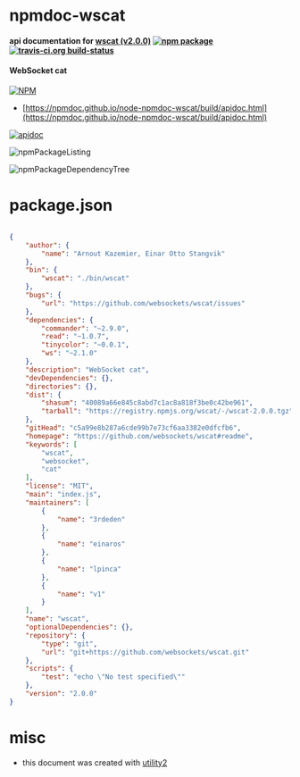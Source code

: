 # npmdoc-wscat

#### api documentation for  [wscat (v2.0.0)](https://github.com/websockets/wscat#readme)  [![npm package](https://img.shields.io/npm/v/npmdoc-wscat.svg?style=flat-square)](https://www.npmjs.org/package/npmdoc-wscat) [![travis-ci.org build-status](https://api.travis-ci.org/npmdoc/node-npmdoc-wscat.svg)](https://travis-ci.org/npmdoc/node-npmdoc-wscat)

#### WebSocket cat

[![NPM](https://nodei.co/npm/wscat.png?downloads=true&downloadRank=true&stars=true)](https://www.npmjs.com/package/wscat)

- [https://npmdoc.github.io/node-npmdoc-wscat/build/apidoc.html](https://npmdoc.github.io/node-npmdoc-wscat/build/apidoc.html)

[![apidoc](https://npmdoc.github.io/node-npmdoc-wscat/build/screenCapture.buildCi.browser.%252Ftmp%252Fbuild%252Fapidoc.html.png)](https://npmdoc.github.io/node-npmdoc-wscat/build/apidoc.html)

![npmPackageListing](https://npmdoc.github.io/node-npmdoc-wscat/build/screenCapture.npmPackageListing.svg)

![npmPackageDependencyTree](https://npmdoc.github.io/node-npmdoc-wscat/build/screenCapture.npmPackageDependencyTree.svg)



# package.json

```json

{
    "author": {
        "name": "Arnout Kazemier, Einar Otto Stangvik"
    },
    "bin": {
        "wscat": "./bin/wscat"
    },
    "bugs": {
        "url": "https://github.com/websockets/wscat/issues"
    },
    "dependencies": {
        "commander": "~2.9.0",
        "read": "~1.0.7",
        "tinycolor": "~0.0.1",
        "ws": "~2.1.0"
    },
    "description": "WebSocket cat",
    "devDependencies": {},
    "directories": {},
    "dist": {
        "shasum": "40089a66e845c8abd7c1ac8a818f3be0c42be961",
        "tarball": "https://registry.npmjs.org/wscat/-/wscat-2.0.0.tgz"
    },
    "gitHead": "c5a99e8b287a6cde99b7e73cf6aa3382e0dfcfb6",
    "homepage": "https://github.com/websockets/wscat#readme",
    "keywords": [
        "wscat",
        "websocket",
        "cat"
    ],
    "license": "MIT",
    "main": "index.js",
    "maintainers": [
        {
            "name": "3rdeden"
        },
        {
            "name": "einaros"
        },
        {
            "name": "lpinca"
        },
        {
            "name": "v1"
        }
    ],
    "name": "wscat",
    "optionalDependencies": {},
    "repository": {
        "type": "git",
        "url": "git+https://github.com/websockets/wscat.git"
    },
    "scripts": {
        "test": "echo \"No test specified\""
    },
    "version": "2.0.0"
}
```



# misc
- this document was created with [utility2](https://github.com/kaizhu256/node-utility2)
